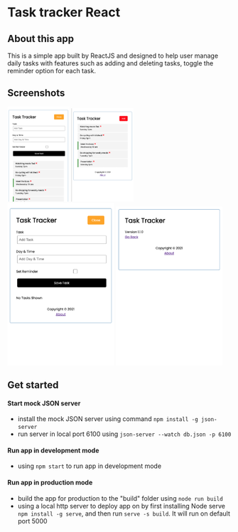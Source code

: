 # Task tracker React

## About this app
This is a simple app built by ReactJS and designed to help user manage daily tasks with features such as adding and deleting tasks, toggle the reminder option for each task.

## Screenshots
<img src="screenshots/ShowAddTask.png" width="140" alt="ShowAddTask"/>  <img src="screenshots/HideAddTask.png" width="140" alt="HideAddTask"/>
<img src="screenshots/NoTask.png" width="240" alt="NoTask"/>  <img src="screenshots/AboutPage.png" width="240" alt="AboutPage"/>
## Get started
#### Start mock JSON server
- install the mock JSON server using command `npm install -g json-server`
- run server in local port 6100 using `json-server --watch db.json -p 6100`
#### Run app in development mode
- using `npm start` to run app in development mode
#### Run app in production mode
- build the app for production to the "build" folder using `node run build`
- using a local http server to deploy app on by first installing Node serve `npm install -g serve`,
and then run `serve -s build`. It will run on default port 5000
